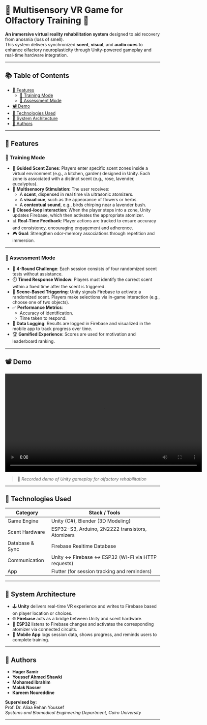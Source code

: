 # 🌸 Multisensory VR Game for Olfactory Training 🧠

**An immersive virtual reality rehabilitation system** designed to aid recovery from anosmia (loss of smell).  
This system delivers synchronized **scent**, **visual**, and **audio cues** to enhance olfactory neuroplasticity through Unity-powered gameplay and real-time hardware integration.

---

## 📚 Table of Contents

- [🎯 Features](#-features)
  - [🧠 Training Mode](#-training-mode)
  - [🧪 Assessment Mode](#-assessment-mode)
- [📽️ Demo](#-demo)
- [🧠 Technologies Used](#-technologies-used)
- [🔧 System Architecture](#-system-architecture)
- [👥 Authors](#-authors)

---

## 🎯 Features

### 🧠 Training Mode

- 🌺 **Guided Scent Zones**: Players enter specific scent zones inside a virtual environment (e.g., a kitchen, garden) designed in Unity. Each zone is associated with a distinct scent (e.g., rose, lavender, eucalyptus).
- 🧠 **Multisensory Stimulation**: The user receives:
  - A **scent**, dispensed in real time via ultrasonic atomizers.
  - A **visual cue**, such as the appearance of flowers or herbs.
  - A **contextual sound**, e.g., birds chirping near a lavender bush.
- 🔁 **Closed-loop interaction**: When the player steps into a zone, Unity updates Firebase, which then activates the appropriate atomizer.
- 📊 **Real-Time Feedback**: Player actions are tracked to ensure accuracy and consistency, encouraging engagement and adherence.
- 🎮 **Goal**: Strengthen odor-memory associations through repetition and immersion.

---

### 🧪 Assessment Mode

- 🎯 **4-Round Challenge**: Each session consists of four randomized scent tests without assistance.
- ⏱️ **Timed Response Window**: Players must identify the correct scent within a fixed time after the scent is triggered.
- 🔄 **Scene-Based Triggering**: Unity signals Firebase to activate a randomized scent. Players make selections via in-game interaction (e.g., choose one of two objects).
- ✅ **Performance Metrics**:
  - Accuracy of identification.
  - Time taken to respond.
- 📱 **Data Logging**: Results are logged in Firebase and visualized in the mobile app to track progress over time.
- 🏆 **Gamified Experience**: Scores are used for motivation and leaderboard ranking.

---

## 📽️ Demo

<div align="center">
  <video src="Demo/test mode for olfactory training - Made with Clipchamp.mp4" controls width="640"></video>
</div>

> 🎥 _Recorded demo of Unity gameplay for olfactory rehabilitation_

---

## 🧠 Technologies Used

| Category            | Stack / Tools                                      |
|---------------------|----------------------------------------------------|
| Game Engine         | Unity (C#), Blender (3D Modeling)                  |
| Scent Hardware      | ESP32-S3, Arduino, 2N2222 transistors, Atomizers   |
| Database & Sync     | Firebase Realtime Database                         |
| Communication       | Unity ↔ Firebase ↔ ESP32 (Wi-Fi via HTTP requests) |
| App                 | Flutter (for session tracking and reminders)       |

---

## 🔧 System Architecture

- 🕹️ **Unity** delivers real-time VR experience and writes to Firebase based on player location or choices.
- 🌐 **Firebase** acts as a bridge between Unity and scent hardware.
- 💨 **ESP32** listens to Firebase changes and activates the corresponding atomizer via connected circuits.
- 📱 **Mobile App** logs session data, shows progress, and reminds users to complete training.

---

## 👥 Authors

- **Hager Samir**
- **Youssef Ahmed Shawki**
- **Mohamed Ibrahim**
- **Malak Nasser**
- **Kareem Noureddine**

**Supervised by:**  
Prof. Dr. Aliaa Rehan Youssef  
_Systems and Biomedical Engineering Department, Cairo University_

---
